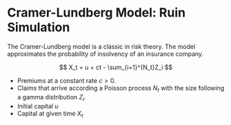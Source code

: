 # Cramer-Lundberg Model: Ruin Simulation

The Cramer-Lundberg model is a classic in risk theory.
The model approximates the probability of insolvency of an insurance company.

$$ X_t = u + ct - \sum_{i=1}^{N_t}Z_i $$

* Premiums at a constant rate $c>0$.
* Claims that arrive according a Poisson process $N_t$ with the size following a gamma distribution $Z_i$.
* Initial capital $u$
* Capital at given time $X_t$

